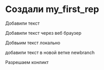 ﻿# Создали my_first_rep


Добавили текст

Добавили текст через веб браузер

Добвыим текст локально

добавили текст в новой ветке newbranch

Разрешаем конликт
